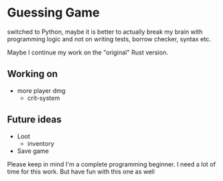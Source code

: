 # Guessing Game

switched to Python, maybe it is better to actually break my brain with programming logic and not on writing tests,
borrow checker, syntax etc.

Maybe I continue my work on the "original" Rust version.

## Working on
- more player dmg
  - crit-system

## Future ideas
- Loot
  - inventory
- Save game

Please keep in mind I'm a complete programming beginner. I need a lot of time for this work.
But have fun with this one as well